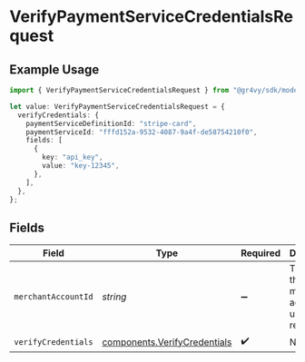 # VerifyPaymentServiceCredentialsRequest

## Example Usage

```typescript
import { VerifyPaymentServiceCredentialsRequest } from "@gr4vy/sdk/models/operations";

let value: VerifyPaymentServiceCredentialsRequest = {
  verifyCredentials: {
    paymentServiceDefinitionId: "stripe-card",
    paymentServiceId: "fffd152a-9532-4087-9a4f-de58754210f0",
    fields: [
      {
        key: "api_key",
        value: "key-12345",
      },
    ],
  },
};
```

## Fields

| Field                                                                        | Type                                                                         | Required                                                                     | Description                                                                  |
| ---------------------------------------------------------------------------- | ---------------------------------------------------------------------------- | ---------------------------------------------------------------------------- | ---------------------------------------------------------------------------- |
| `merchantAccountId`                                                          | *string*                                                                     | :heavy_minus_sign:                                                           | The ID of the merchant account to use for this request.                      |
| `verifyCredentials`                                                          | [components.VerifyCredentials](../../models/components/verifycredentials.md) | :heavy_check_mark:                                                           | N/A                                                                          |